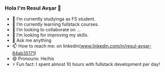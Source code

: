 ### Hola I'm Resul Avşar 👋


- 🔭 I’m currently studyinga as FS student.
- 🌱 I’m currently learning fullstack courses.
- 👯 I’m looking to collaborate on ...
- 🤔 I’m looking for improving my skills.
- 💬 Ask me anything
- 📫 How to reach me: on linkedin(www.linkedin.com/in/resul-avşar-84ab35171)
- 😄 Pronouns: He/his
- ⚡ Fun fact: I spent almost 10 hours with fullstack development per day!

